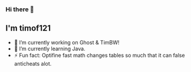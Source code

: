 ### Hi there 👋

## I'm timof121

- 🔭 I’m currently working on Ghost & TimBW!
- 🌱 I’m currently learning Java.
- ⚡ Fun fact: Optifine fast math changes tables so much that it can false anticheats alot.
